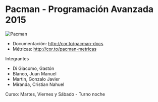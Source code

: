 # Pacman - Programación Avanzada 2015

![Pacman](https://upload.wikimedia.org/wikipedia/fr/thumb/a/a2/Pac-Man_Logo.svg/500px-Pac-Man_Logo.svg.png)

* Documentación: http://cor.to/pacman-docs
* Métricas: http://cor.to/pacman-metricas

Integrantes

* Di Giacomo, Gastón
* Blanco, Juan Manuel
* Martin, Gonzalo Javier
* Miranda, Cristian Nahuel

Curso: Martes, Viernes y Sábado - Turno noche
